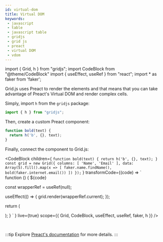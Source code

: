 ```yaml
---
id: virtual-dom
title: Virtual DOM
keywords:
 - javascript
 - table
 - javascript table
 - gridjs
 - grid js
 - preact
 - virtual DOM
 - vdom
---
```


import { Grid, h } from "gridjs";
import CodeBlock from "@theme/CodeBlock"
import { useEffect, useRef } from "react";
import * as faker from 'faker';

Grid.js uses Preact to render the elements and that means that you can take advantage of Preact's Virtual DOM and render
complex cells.

Simply, import `h` from the `gridjs` package:

```js
import { h } from "gridjs";
```

Then, create a custom Preact component:

```js
function bold(text) {
  return h('b', {}, text);
}
```

Finally, connect the component to Grid.js:

<CodeBlock children={
`
function bold(text) {
  return h('b', {}, text);
}
const grid = new Grid({
  columns: [
      'Name',
      'Email'
   ],
  data: Array(5).fill().map(x => [
    faker.name.findName(),
    bold(faker.internet.email())
  ])
});
`
}
 transformCode={(code) => 
`
function () {
  ${code}
 
  const wrapperRef = useRef(null);
   
  useEffect(() => {
    grid.render(wrapperRef.current);
  });
  
  return (
    <div ref={wrapperRef} />
  );
}
`
} live={true} scope={{ Grid, CodeBlock, useEffect, useRef, faker, h }} />

<br/>

:::tip
Explore [Preact's documentation](https://preactjs.com/guide/v10/components) for more details.
:::
